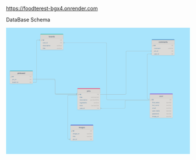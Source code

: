 

https://foodterest-bgx4.onrender.com


DataBase Schema

![Alt text](<Screen Shot 2023-07-18 at 6.20.31 AM.png>)
